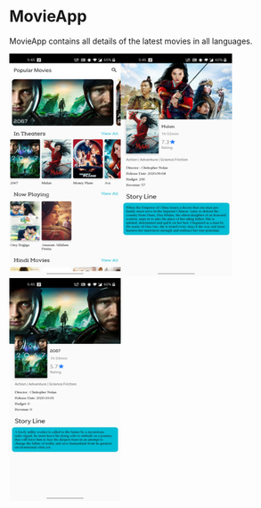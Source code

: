 # MovieApp
MovieApp contains all details of the latest movies in all languages.

<table>
 <row>
  <col>
  <img src="https://raw.githubusercontent.com/tulasireddytulasi/MovieApp/master/MovieApp1.jpg" width="200" height="400"/>
  </col>
 <col>
 <img src="https://raw.githubusercontent.com/tulasireddytulasi/MovieApp/master/MovieApp2.jpg" width="200" height="400"/>
  </col>
  <col>
  <img src="https://raw.githubusercontent.com/tulasireddytulasi/MovieApp/master/MovieApp3.jpg" width="200" height="400"/>
  </col>
 </row>
 </table>
 
 
 
